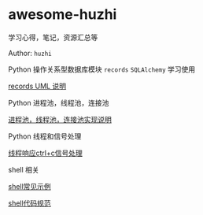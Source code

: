 # awesome-huzhi
学习心得，笔记，资源汇总等

Author: `huzhi`

Python 操作关系型数据库模块 `records` `SQLAlchemy` 学习使用

[records UML 说明](https://github.com/lanzhiwang/records)

Python 进程池，线程池，连接池

[进程池，线程池，连接池实现说明](https://github.com/lanzhiwang/pool)

Python 线程和信号处理

[线程响应ctrl+c信号处理](https://github.com/geekcomputers/Python/blob/master/thread_signal.py)

shell 相关

[shell常见示例]()

[shell代码规范]()
